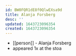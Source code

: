```yaml
---
id: BW0FQR1dE8f0QlwEXsa9d
title: Alanja Forsberg
desc: ''
updated: 1643723096354
created: 1643723096354
---
```



- [[person]] - Alanja Forsberg
- appeared 1x at the stoa
